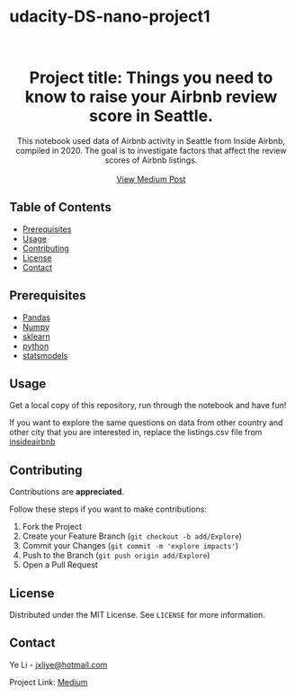 # udacity-DS-nano-project1



<br />
<p align="center">
  
  <h1 align="center">Project title: Things you need to know to raise your Airbnb review score in Seattle. </h3>

  <p align="center">
    This notebook used data of Airbnb activity in Seattle from Inside Airbnb, compiled in 2020. The goal is to investigate factors that affect the review scores of Airbnb listings.
  <br />
  <br />
  <a href="https://medium.com/@liye1992/what-gives-your-airbnb-a-high-review-rating-score-5126fb01764a">View Medium Post</a>
  </p>
</p>



<!-- TABLE OF CONTENTS -->
## Table of Contents
* [Prerequisites](#prerequisites)
* [Usage](#usage)
* [Contributing](#contributing)
* [License](#license)
* [Contact](#contact)

<!-- ABOUT THE PROJECT -->
## Prerequisites
* [Pandas](https://pandas.pydata.org/)
* [Numpy](https://numpy.org/)
* [sklearn](https://scikit-learn.org/stable/)
* [python](https://www.python.org/download/releases/3.0/)
* [statsmodels](https://www.statsmodels.org/stable/index.html)


<!-- Usage -->
## Usage
Get a local copy of this repository, run through the notebook and have fun!

If you want to explore the same questions on data from other country and other city that you are interested in, replace the listings.csv file  from [insideairbnb](http://insideairbnb.com/get-the-data.html)


<!-- CONTRIBUTING -->
## Contributing
Contributions are **appreciated**.

Follow these steps if you want to make contributions:
1. Fork the Project
2. Create your Feature Branch (`git checkout -b add/Explore`)
3. Commit your Changes (`git commit -m 'explore impacts'`)
4. Push to the Branch (`git push origin add/Explore`)
5. Open a Pull Request


<!-- LICENSE -->
## License

Distributed under the MIT License. See `LICENSE` for more information.



<!-- CONTACT -->
## Contact

Ye Li - jxliye@hotmail.com

Project Link: [Medium](https://medium.com/@liye1992/what-gives-your-airbnb-a-high-review-rating-score-5126fb01764a)

